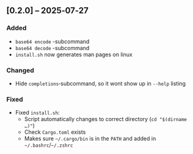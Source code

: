 ## [0.2.0] – 2025‑07‑27
### Added  
- `base64 encode` -subcommand
- `base64 decode` -subcommand
- `install.sh` now generates man pages on linux

### Changed
- Hide `completions`‑subcommand, so it wont show up in `--help` listing

### Fixed
- Fixed `install.sh`:
  - Script automatically changes to correct directory (`cd "$(dirname …)"`)  
  - Check `Cargo.toml` exists  
  - Makes sure `~/.cargo/bin` is in the `PATH` and added in `~/.bashrc`/`~/.zshrc`  

